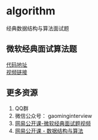 # algorithm
经典数据结构与算法面试题

## 微软经典面试算法题
[代码地址](https://github.com/xiaogaoming/algorithm/tree/master/MSInterview)<br>
[视频链接](http://study.163.com/course/courseMain.htm?courseId=1005239002&utm_campaign=commission&utm_source=cp-400000000448016&utm_medium=share)


## 更多资源
1. QQ群
2. 微信公众号： gaominginterview
3. [网易公开课-微软经典面试题视频](http://study.163.com/course/courseMain.htm?courseId=1005239002&utm_campaign=commission&utm_source=cp-400000000448016&utm_medium=share)
4. [网易公开课 - 数据结构与算法](http://study.163.com/course/courseMain.htm?courseId=1005206044&utm_campaign=commission&utm_source=cp-400000000448016&utm_medium=share)
